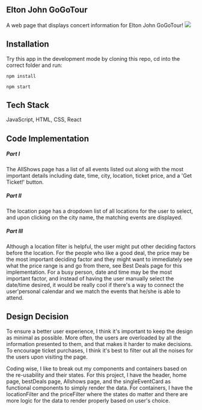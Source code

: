 ## Elton John GoGoTour

A web page that displays concert information for Elton John GoGoTour!
![](https://media.giphy.com/media/UVqqg9hvcOJOQmxD1i/giphy.gif)

## Installation

Try this app in the development mode by cloning this repo, cd into the correct folder and run:

```
npm install

npm start
```

## Tech Stack

JavaScript, HTML, CSS, React

## Code Implementation

##### Part I

The AllShows page has a list of all events listed out along with the most important details including date, time, city, location, ticket price, and a 'Get Ticket!' button.

##### Part II

The location page has a dropdown list of all locations for the user to select, and upon clicking on the city name, the matching events are displayed.

##### Part III

Although a location filter is helpful, the user might put other deciding factors before the location. For the people who like a good deal, the price may be the most important deciding factor and they might want to immediately see what the price range is and go from there, see Best Deals page for this implementation. For a busy person, date and time may be the most important factor, and instead of having the user manually select the date/time desired, it would be really cool if there's a way to connect the user'personal calendar and we match the events that he/she is able to attend.

## Design Decision

To ensure a better user experience, I think it's important to keep the design as minimal as possible. More often, the users are overloaded by all the information presented to them, and that makes it harder to make decisions. To encourage ticket purchases, I think it's best to filter out all the noises for the users upon visiting the page.

Coding wise, I like to break out my components and containers based on the re-usability and their states. For this project, I have the header, home page, bestDeals page, Allshows page, and the singleEventCard as functional components to simply render the data. For containers, I have the locationFilter and the priceFilter where the states do matter and there are more logic for the data to render properly based on user's choice.
